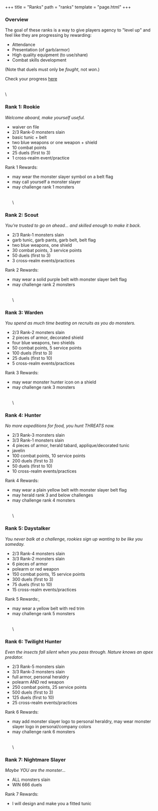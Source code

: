 +++
title = "Ranks"
path = "ranks"
template = "page.html"
+++

### Overview
The goal of these ranks is a way to give players agency to "level up" and feel like they are progressing by rewarding:

* Attendance
* Presentation (of garb/armor)
* High quality equipment (to use/share)
* Combat skills development

(Note that duels must only be _fought_, not _won_.)

Check your progress [here](https://docs.google.com/spreadsheets/d/1cej9XUM2AD0INM7NuOD7rZw5dLI9HPzNh4-FJeW3tFI/edit?usp=drive_link)
\
\
\
\
### **Rank 1: Rookie**
_Welcome aboard, make yourself useful._
* waiver on file
* 2/3 Rank-0 monsters slain
* basic tunic + belt
* two blue weapons or one weapon + shield
* 10 combat points
* 25 duels (first to 3)
* 1 cross-realm event/practice

Rank 1 Rewards:
* may wear the monster slayer symbol on a belt flag
* may call yourself a monster slayer
* may challenge rank 1 monsters
\
\
\
\
### **Rank 2: Scout**
_You’re trusted to go on ahead… and skilled enough to make it back._
* 2/3 Rank-1 monsters slain
* garb tunic, garb pants, garb belt, belt flag
* two blue weapons, one shield
* 30 combat points, 3 service points
* 50 duels (first to 3)
* 3 cross-realm events/practices

Rank 2 Rewards:
* may wear a solid purple belt with monster slayer belt flag
* may challenge rank 2 monsters
\
\
\
\
### **Rank 3: Warden**
_You spend as much time beating on recruits as you do monsters._
* 2/3 Rank-2 monsters slain
* 2 pieces of armor, decorated shield
* four blue weapons, two shields
* 50 combat points, 5 service points
* 100 duels (first to 3)
* 25 duels (first to 10)
* 5 cross-realm events/practices

Rank 3 Rewards:
* may wear monster hunter icon on a shield
* may challenge rank 3 monsters
\
\
\
\
### **Rank 4: Hunter**
_No more expeditions for food, you hunt THREATS now._
* 2/3 Rank-3 monsters slain
* 3/3 Rank-1 monsters slain
* 4 pieces of armor, herald tabard, applique/decorated tunic
* javelin
* 100 combat points, 10 service points
* 200 duels (first to 3)
* 50 duels (first to 10)
* 10 cross-realm events/practices

Rank 4 Rewards:
* may wear a plain yellow belt with monster slayer belt flag
* may herald rank 3 and below challenges
* may challenge rank 4 monsters
\
\
\
\
### **Rank 5: Daystalker**
_You never balk at a challenge, rookies sign up wanting to be like you someday._
* 2/3 Rank-4 monsters slain
* 3/3 Rank-2 monsters slain
* 6 pieces of armor
* polearm or red weapon
* 150 combat points, 15 service points
* 300 duels (first to 3)
* 75 duels (first to 10)
* 15 cross-realm events/practices

Rank 5 Rewards:,
* may wear a yellow belt with red trim
* may challenge rank 5 monsters
\
\
\
\
### **Rank 6: Twilight Hunter**
_Even the insects fall silent when you pass through. Nature knows an apex predator._
* 2/3 Rank-5 monsters slain
* 3/3 Rank-3 monsters slain
* full armor, personal heraldry
* polearm AND red weapon
* 250 combat points, 25 service points
* 500 duels (first to 3)
* 125 duels (first to 10)
* 25 cross-realm events/practices

Rank 6 Rewards:
* may add monster slayer logo to personal heraldry, may wear monster slayer logo in personal/company colors
* may challenge rank 6 monsters
\
\
\
\
### **Rank 7: Nightmare Slayer**
_Maybe YOU are the monster…_
* ALL monsters slain
* WIN 666 duels

Rank 7 Rewards:
* I will design and make you a fitted tunic
